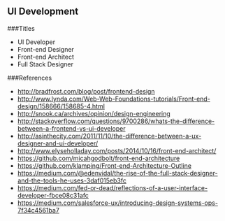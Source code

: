 ## UI Development

###Titles
- UI Developer
- Front-end Designer
- Front-end Architect
- Full Stack Designer

###References
- http://bradfrost.com/blog/post/frontend-design
- http://www.lynda.com/Web-Web-Foundations-tutorials/Front-end-design/158666/158685-4.html
- http://snook.ca/archives/opinion/design-engineering
- http://stackoverflow.com/questions/9700286/whats-the-difference-between-a-frontend-vs-ui-developer
- http://asinthecity.com/2011/11/10/the-difference-between-a-ux-designer-and-ui-developer/
- http://www.elyseholladay.com/posts/2014/10/16/front-end-architect/
- https://github.com/micahgodbolt/front-end-architecture
- https://github.com/klamping/Front-end-Architecture-Outline
- https://medium.com/@edenvidal/the-rise-of-the-full-stack-designer-and-the-tools-he-uses-3daf015eb3fc
- https://medium.com/fed-or-dead/reflections-of-a-user-interface-developer-fbce08c31afc
- https://medium.com/salesforce-ux/introducing-design-systems-ops-7f34c4561ba7
